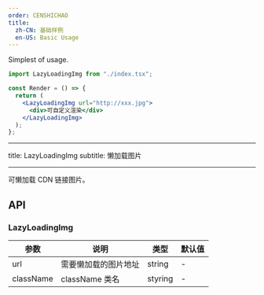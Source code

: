 ```yaml
---
order: CENSHICHAO
title:
  zh-CN: 基础样例
  en-US: Basic Usage
---
```


Simplest of usage.

```jsx
import LazyLoadingImg from "./index.tsx";

const Render = () => {
  return (
    <LazyLoadingImg url="http://xxx.jpg">
      <div>可自定义渲染</div>
    </LazyLoadingImg>
  );
};
```

---

title: LazyLoadingImg
subtitle: 懒加载图片

---

可懒加载 CDN 链接图片。

## API

### LazyLoadingImg

| 参数      | 说明                 | 类型    | 默认值 |
| --------- | -------------------- | ------- | ------ |
| url       | 需要懒加载的图片地址 | string  | -      |
| className | className 类名       | styring | -      |
